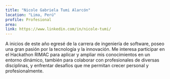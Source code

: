 ```yaml
---
title: "Nicole Gabriela Tumi Alarcón"
location: "Lima, Perú"
profile: Profesional
area: 
link: https://www.linkedin.com/in/nicole-tumi/
---
```


A inicios de este año egresé de la carrera de ingeniería de software, poseo una gran pasión por la tecnología y la innovación. Me interesa participar en el Hackathon RIMAC para aplicar y ampliar mis conocimientos en un entorno dinámico, también para colaborar con profesionales de diversas disciplinas, y enfrentar desafíos que me permitan crecer personal y profesionalmente.